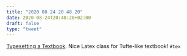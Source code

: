 ```yaml
---
title: "2020 08 24 20 48 20"
date: 2020-08-24T20:48:20+02:00
draft: false
type: "tweet"
---
```

[Typesetting a Textbook](https://optics.byu.edu/clsfile). Nice Latex class for Tufte-like textbook! `#tex`
